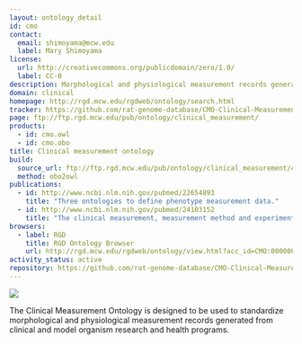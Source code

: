 ```yaml
---
layout: ontology_detail
id: cmo
contact:
  email: shimoyama@mcw.edu
  label: Mary Shimoyama
license:
  url: http://creativecommons.org/publicdomain/zero/1.0/
  label: CC-0
description: Morphological and physiological measurement records generated from clinical and model organism research and health programs.
domain: clinical
homepage: http://rgd.mcw.edu/rgdweb/ontology/search.html
tracker: https://github.com/rat-genome-database/CMO-Clinical-Measurement-Ontology/issues
page: ftp://ftp.rgd.mcw.edu/pub/ontology/clinical_measurement/
products:
  - id: cmo.owl
  - id: cmo.obo
title: Clinical measurement ontology
build:
  source_url: ftp://ftp.rgd.mcw.edu/pub/ontology/clinical_measurement/clinical_measurement.obo
  method: obo2owl
publications:
  - id: http://www.ncbi.nlm.nih.gov/pubmed/22654893
    title: "Three ontologies to define phenotype measurement data."
  - id: http://www.ncbi.nlm.nih.gov/pubmed/24103152
    title: "The clinical measurement, measurement method and experimental condition ontologies: expansion, improvements and new applications."
browsers:
  - label: RGD
    title: RGD Ontology Browser
    url: http://rgd.mcw.edu/rgdweb/ontology/view.html?acc_id=CMO:0000000
activity_status: active
repository: https://github.com/rat-genome-database/CMO-Clinical-Measurement-Ontology
---
```


<img src="http://rgd.mcw.edu/common/images/rgd_LOGO_blue_rgd.gif"/>

The Clinical Measurement Ontology is designed to be used to standardize morphological and physiological measurement records generated from clinical and model organism research and health programs.

